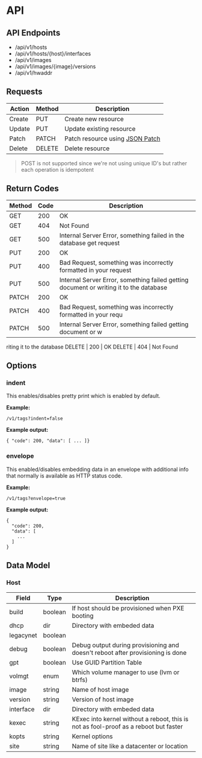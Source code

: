 # API

## API Endpoints

- /api/v1/hosts
- /api/v1/hosts/{host}/interfaces
- /api/v1/images
- /api/v1/images/{image}/versions
- /api/v1/hwaddr

## Requests

Action | Method | Description
--- | --- | ---
Create | PUT | Create new resource
Update | PUT | Update existing resource
Patch | PATCH | Patch resource using [JSON Patch](http://jsonpatch.com)
Delete | DELETE | Delete resource

> POST is not supported since we're not using unique ID's but rather each operation is idempotent

## Return Codes

Method | Code | Description
--- | --- | ---
GET | 200 | OK
GET | 404 | Not Found
GET | 500 | Internal Server Error, something failed in the database get request
PUT | 200 | OK
PUT | 400 | Bad Request, something was incorrectly formatted in your request
PUT | 500 | Internal Server Error, something failed getting document or writing it to the database
PATCH | 200 | OK
PATCH | 400 | Bad Request, something was incorrectly formatted in your requ
PATCH | 500 | Internal Server Error, something failed getting document or w
riting it to the database
DELETE | 200 | OK
DELETE | 404 | Not Found

## Options

### indent

This enables/disables pretty print which is enabled by default.

**Example:**
```
/v1/tags?indent=false
```
**Example output:**
```
{ "code": 200, "data": [ ... ]}
```

### envelope

This enabled/disables embedding data in an envelope with additional info that normally is available as HTTP status code.

**Example:**
```
/v1/tags?envelope=true
```

**Example output:**
```
{
  "code": 200,
  "data": [
    ...
  ]
}
```

## Data Model

### Host

Field | Type | Description
--- | --- | ---
build | boolean | If host should be provisioned when PXE booting
dhcp | dir | Directory with embeded data
legacynet | boolean |
debug | boolean | Debug output during provisioning and doesn't reboot after provisioning is done
gpt | boolean | Use GUID Partition Table
volmgt | enum | Which volume manager to use (lvm or btrfs)
image | string | Name of host image
version | string | Version of host image
interface | dir | Directory with embeded data
kexec | string | KExec into kernel without a reboot, this is not as fool-proof as a reboot but faster
kopts | string | Kernel options
site | string | Name of site like a datacenter or location
